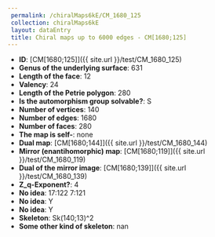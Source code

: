 ```yaml
--- 
 permalink: /chiralMaps6kE/CM_1680_125 
 collection: chiralMaps6kE
 layout: dataEntry
 title: Chiral maps up to 6000 edges - CM[1680;125]
---
```


- **ID**: [CM[1680;125]]({{ site.url }}/test/CM_1680_125)
- **Genus of the underlying surface**: 631
- **Length of the face**: 12
- **Valency**: 24
- **Length of the Petrie polygon**: 280
- **Is the automorphism group solvable?**: S
- **Number of vertices**: 140
- **Number of edges**: 1680
- **Number of faces**: 280
- **The map is self-**: none
- **Dual map**: [CM[1680;144]]({{ site.url }}/test/CM_1680_144)
- **Mirror (enantihomorphic) map**: [CM[1680;119]]({{ site.url }}/test/CM_1680_119)
- **Dual of the mirror image**: [CM[1680;139]]({{ site.url }}/test/CM_1680_139)
- **Z_q-Exponent?**: 4
- **No idea**:  17:122 7:121
- **No idea**: Y
- **No idea**: Y
- **Skeleton**: Sk(140;13)^2
- **Some other kind of skeleton**: nan
